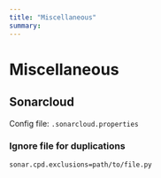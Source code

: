 ```yaml
---
title: "Miscellaneous"
summary:
---
```


Miscellaneous
===

Sonarcloud
---

Config file: `.sonarcloud.properties`

### Ignore file for duplications

```
sonar.cpd.exclusions=path/to/file.py
```


